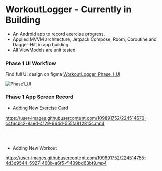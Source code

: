 # WorkoutLogger - Currently in Building
 - An Android app to record exercise progress.
 - Applied MVVM architecture, Jetpack Compose, Room, Coroutine and Dagger-Hilt in app building.
 - All ViewModels are unit tested.

### Phase 1 UI Workflow
Find full UI design on figma [WorkoutLogger_Phase_1_UI](https://www.figma.com/file/JDdrY8xQiJjWFTdvvgIP5A/workoutLogger-wireFrame?node-id=0%3A1&t=Nq5rzM9qMNnP4mqu-1)  

![Phase1_UI](https://user-images.githubusercontent.com/109891752/217417997-7f0049cf-c507-4423-82e3-e5100d8aaa03.JPG)

### Phase 1 App Screen Record
 - Adding New Exercise Card

https://user-images.githubusercontent.com/109891752/224514670-c4f6cbc2-8aed-4129-964d-555fa812815c.mp4

<br/><br/>
 - Adding New Workout

https://user-images.githubusercontent.com/109891752/224514755-4d3d9544-5927-460b-a6f5-f1439bd63bf9.mp4

